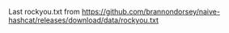 Last rockyou.txt from https://github.com/brannondorsey/naive-hashcat/releases/download/data/rockyou.txt
